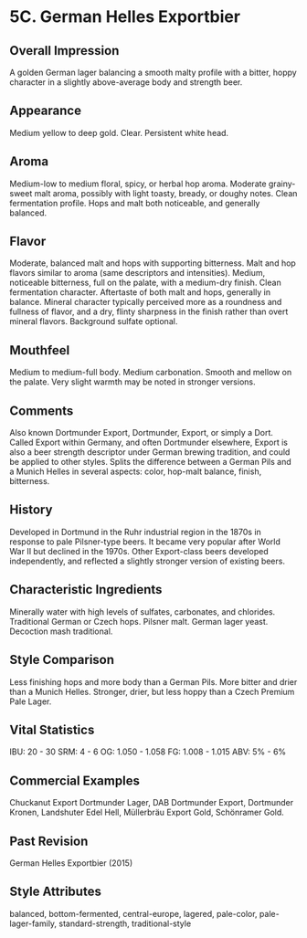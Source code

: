 # 5C. German Helles Exportbier

## Overall Impression

A golden German lager balancing a smooth malty profile with a bitter, hoppy character in a slightly above-average body and strength beer.

## Appearance

Medium yellow to deep gold. Clear. Persistent white head.

## Aroma

Medium-low to medium floral, spicy, or herbal hop aroma. Moderate grainy-sweet malt aroma, possibly with light toasty, bready, or doughy notes. Clean fermentation profile. Hops and malt both noticeable, and generally balanced.

## Flavor

Moderate, balanced malt and hops with supporting bitterness. Malt and hop flavors similar to aroma (same descriptors and intensities). Medium, noticeable bitterness, full on the palate, with a medium-dry finish. Clean fermentation character. Aftertaste of both malt and hops, generally in balance. Mineral character typically perceived more as a roundness and fullness of flavor, and a dry, flinty sharpness in the finish rather than overt mineral flavors. Background sulfate optional.

## Mouthfeel

Medium to medium-full body. Medium carbonation. Smooth and mellow on the palate. Very slight warmth may be noted in stronger versions.

## Comments

Also known Dortmunder Export, Dortmunder, Export, or simply a Dort. Called Export within Germany, and often Dortmunder elsewhere, Export is also a beer strength descriptor under German brewing tradition, and could be applied to other styles. Splits the difference between a German Pils and a Munich Helles in several aspects: color, hop-malt balance, finish, bitterness.

## History

Developed in Dortmund in the Ruhr industrial region in the 1870s in response to pale Pilsner-type beers. It became very popular after World War II but declined in the 1970s. Other Export-class beers developed independently, and reflected a slightly stronger version of existing beers.

## Characteristic Ingredients

Minerally water with high levels of sulfates, carbonates, and chlorides. Traditional German or Czech hops. Pilsner malt. German lager yeast. Decoction mash traditional.

## Style Comparison

Less finishing hops and more body than a German Pils. More bitter and drier than a Munich Helles. Stronger, drier, but less hoppy than a Czech Premium Pale Lager.

## Vital Statistics

IBU: 20 - 30
SRM: 4 - 6
OG: 1.050 - 1.058
FG: 1.008 - 1.015
ABV: 5% - 6%

## Commercial Examples

Chuckanut Export Dortmunder Lager, DAB Dortmunder Export, Dortmunder Kronen, Landshuter Edel Hell, Müllerbräu Export Gold, Schönramer Gold.

## Past Revision

German Helles Exportbier (2015)

## Style Attributes

balanced, bottom-fermented, central-europe, lagered, pale-color, pale-lager-family, standard-strength, traditional-style